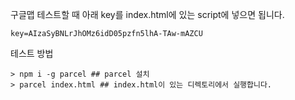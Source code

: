구글맵 테스트할 때 아래 key를 index.html에 있는 script에 넣으면 됩니다.

```
key=AIzaSyBNLrJhOMz6idD05pzfn5lhA-TAw-mAZCU
```

테스트 방법
 
```shell
> npm i -g parcel ## parcel 설치
> parcel index.html ## index.html이 있는 디렉토리에서 실행합니다.
```
